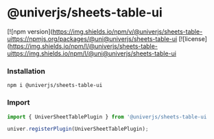 # @univerjs/sheets-table-ui

[![npm version](https://img.shields.io/npm/v/@univerjs/sheets-table-uittps://npmjs.org/packages/@uni@univerjs/sheets-table-ui
[![license](https://img.shields.io/npm/l/@univerjs/sheets-table-uittps://img.shields.io/npm/l/@uni@univerjs/sheets-table-ui




### Installation

```shell
npm i @univerjs/sheets-table-ui
```

### Import

```ts
import { UniverSheetTablePlugin } from '@univerjs/sheets-table-ui

univer.registerPlugin(UniverSheetTablePlugin);
```
